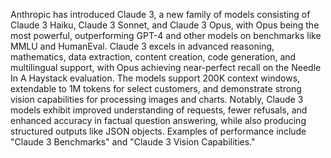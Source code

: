 Anthropic has introduced Claude 3, a new family of models consisting of Claude 3 Haiku, Claude 3 Sonnet, and Claude 3 Opus, with Opus being the most powerful, outperforming GPT-4 and other models on benchmarks like MMLU and HumanEval. Claude 3 excels in advanced reasoning, mathematics, data extraction, content creation, code generation, and multilingual support, with Opus achieving near-perfect recall on the Needle In A Haystack evaluation. The models support 200K context windows, extendable to 1M tokens for select customers, and demonstrate strong vision capabilities for processing images and charts. Notably, Claude 3 models exhibit improved understanding of requests, fewer refusals, and enhanced accuracy in factual question answering, while also producing structured outputs like JSON objects. Examples of performance include "Claude 3 Benchmarks" and "Claude 3 Vision Capabilities."
